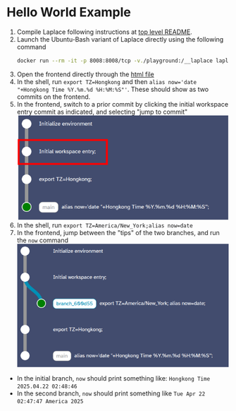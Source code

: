 # Hello World Example
1. Compile Laplace following instructions at [top level README](../../README.md).
2. Launch the Ubuntu-Bash variant of Laplace directly using the following command
   ``` bash
   docker run --rm -it -p 8008:8008/tcp -v./playground:/__laplace laplace:bash
   ```
3. Open the frontend directly through the [html file](../../frontend.html)
4. In the shell, run `export TZ=Hongkong` and then `alias now='date "+Hongkong Time %Y.%m.%d %H:%M:%S"'`. These should show as two commits on the frontend.
5. In the frontend, switch to a prior commit by clicking the initial workspace entry commit as indicated, and selecting "jump to commit"
   ![](./res/branch.png)
6. In the shell, run `export TZ=America/New_York;alias now=date`
7. In the frontend, jump between the "tips" of the two branches, and run the `now` command
  ![](./res/branch2.png)
  - In the initial branch, `now` should print something like: `Hongkong Time 2025.04.22 02:48:46`
  - In the second branch, `now` should print something like `Tue Apr 22 02:47:47 America 2025`